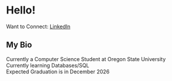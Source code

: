 # Hello! 

Want to Connect: [LinkedIn](https://www.linkedin.com/in/roshan-patel-2b985b2a8)


## My Bio

Currently a Computer Science Student at Oregon State University     
Currently learning Databases/SQL   
Expected Graduation is in December 2026

<!--
**Rpat2/Rpat2** is a ✨ _special_ ✨ repository because its `README.md` (this file) appears on your GitHub profile.

Here are some ideas to get you started:



- 🔭 I’m currently working on ...
- 🌱 I’m currently learning Databases/SQL
- 👯 I’m looking to collaborate on ...
- 🤔 I’m looking for help with ...
- 💬 Ask me about ...
- 📫 How to reach me: ...

- ⚡ Fun fact: ...
-->
